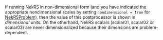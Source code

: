 If running NekRS in non-dimensional form (and you have indicated the
appropriate nondimensional scales by setting `nondimensional = true`
for [NekRSProblem](/problems/NekRSProblem.md)), then the value of this postprocessor
is shown in *dimensional* units. On the otherhand, NekRS scalars (scalar01, scalar02 or scalar03)
are never dimensionalized because their dimensions are problem-dependent.

